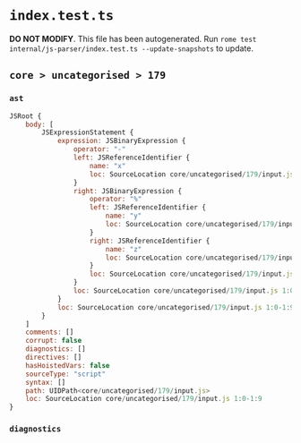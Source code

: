 # `index.test.ts`

**DO NOT MODIFY**. This file has been autogenerated. Run `rome test internal/js-parser/index.test.ts --update-snapshots` to update.

## `core > uncategorised > 179`

### `ast`

```javascript
JSRoot {
	body: [
		JSExpressionStatement {
			expression: JSBinaryExpression {
				operator: "-"
				left: JSReferenceIdentifier {
					name: "x"
					loc: SourceLocation core/uncategorised/179/input.js 1:0-1:1 (x)
				}
				right: JSBinaryExpression {
					operator: "%"
					left: JSReferenceIdentifier {
						name: "y"
						loc: SourceLocation core/uncategorised/179/input.js 1:4-1:5 (y)
					}
					right: JSReferenceIdentifier {
						name: "z"
						loc: SourceLocation core/uncategorised/179/input.js 1:8-1:9 (z)
					}
					loc: SourceLocation core/uncategorised/179/input.js 1:4-1:9
				}
				loc: SourceLocation core/uncategorised/179/input.js 1:0-1:9
			}
			loc: SourceLocation core/uncategorised/179/input.js 1:0-1:9
		}
	]
	comments: []
	corrupt: false
	diagnostics: []
	directives: []
	hasHoistedVars: false
	sourceType: "script"
	syntax: []
	path: UIDPath<core/uncategorised/179/input.js>
	loc: SourceLocation core/uncategorised/179/input.js 1:0-1:9
}
```

### `diagnostics`

```

```
